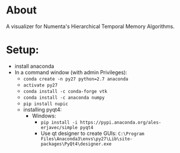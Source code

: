 # About

A visualizer for Numenta's Hierarchical Temporal Memory Algorithms.

# Setup:
 * install anaconda
 * In a command window (with admin Privileges):
    * `conda create -n py27 python=2.7 anaconda`
    * `activate py27`
    * `conda install -c conda-forge vtk`
    * `conda install -c anaconda numpy`
    * `pip install nupic`
    * installing pyqt4:
      * Windows:
        * `pip install -i https://pypi.anaconda.org/ales-erjavec/simple pyqt4`
        * Use qt designer to create GUIs: `C:\Program Files\Anaconda3\envs\py27\Lib\site-packages\PyQt4\designer.exe`
